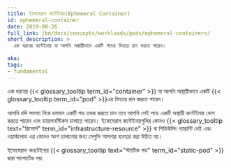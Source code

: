 ```yaml
---
title: ইফেমেরাল কন্টেইনার(Ephemeral Container)
id: ephemeral-container
date: 2019-08-26
full_link: /bn/docs/concepts/workloads/pods/ephemeral-containers/
short_description: >
  এক ধরনের কন্টেইনার যা আপনি অস্থায়ীভাবে একটি পডের ভিতরে রান করতে পারেন।

aka:
tags:
- fundamental
---
```

এক ধরনের {{< glossary_tooltip term_id="container" >}} যা আপনি অস্থায়ীভাবে একটি {{< glossary_tooltip term_id="pod" >}}এর ভিতরে রান করতে পারেন।

<!--more-->

আপনি যদি সমস্যা নিয়ে চলমান একটি পড তদন্ত করতে চান তবে আপনি সেই পডে একটি অস্থায়ী কন্টেইনার যোগ করতে পারেন এবং 
ডায়াগনস্টিকস চালাতে পারেন। ইফেমেরাল কন্টেইনারগুলির কোনও {{< glossary_tooltip text="রিসোর্স" term_id="infrastructure-resource" >}} 
বা শিডিউলিং গ্যারান্টি নেই এবং ওয়ার্কলোড এর কোনও অংশ চালানোর জন্য সেগুলি আপনার ব্যবহার করা উচিত নয়।

ইফেমেরাল কনটেইনার {{< glossary_tooltip text="স্ট্যাটিক পড" term_id="static-pod" >}} দ্বারা সাপোর্টেড নয়৷
